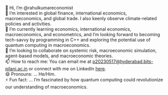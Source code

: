
👋 Hi, I’m @rahulkumareconomist  
👀 I’m interested in global finance, international economics, macroeconomics, and global trade. I also keenly observe climate-related policies and activities.  
🌱 I’m currently learning economics, international economics, macroeconomics, and econometrics, and I’m looking forward to becoming tech-savvy by programming in C++ and exploring the potential use of quantum computing in macroeconomics.  
💞️ I’m looking to collaborate on systemic risk, macroeconomic simulation, agent-based models, and macroeconomic theories.  
📫 How to reach me: You can email me at p20230517@hyderabad.bits-pilani.ac.in or connect with me on LinkedIn [here](https://www.linkedin.com/in/rahulkumarrk/).  
😄 Pronouns: ... He/Him.                                                                               
⚡ Fun fact: ... I’m fascinated by how quantum computing could revolutionize our understanding of macroeconomics.

<!---
rahulkumareconomist/rahulkumareconomist is a ✨ special ✨ repository because its `README.md` (this file) appears on your GitHub profile.
You can click the Preview link to take a look at your changes.
--->
